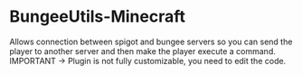 # BungeeUtils-Minecraft
Allows connection between spigot and bungee servers so you can send the player to another server and then make the player execute a command.
IMPORTANT -> Plugin is not fully customizable, you need to edit the code.
